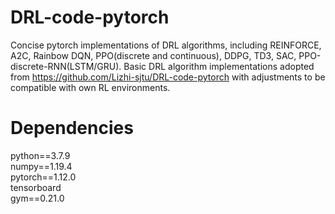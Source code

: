 # DRL-code-pytorch
Concise pytorch implementations of DRL algorithms, including REINFORCE, A2C, Rainbow DQN, PPO(discrete and continuous), DDPG, TD3, SAC, PPO-discrete-RNN(LSTM/GRU).
Basic DRL algorithm implementations adopted from https://github.com/Lizhi-sjtu/DRL-code-pytorch with adjustments to be compatible with own RL environments.


# Dependencies
python==3.7.9<br />
numpy==1.19.4<br />
pytorch==1.12.0<br />
tensorboard<br />
gym==0.21.0<br />
